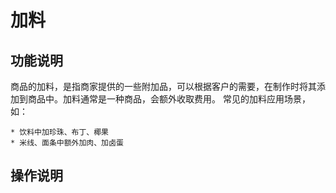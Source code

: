 # 加料

## 功能说明

商品的加料，是指商家提供的一些附加品，可以根据客户的需要，在制作时将其添加到商品中。加料通常是一种商品，会额外收取费用。
常见的加料应用场景，如：

    * 饮料中加珍珠、布丁、椰果
    * 米线、面条中额外加肉、加卤蛋

## 操作说明

